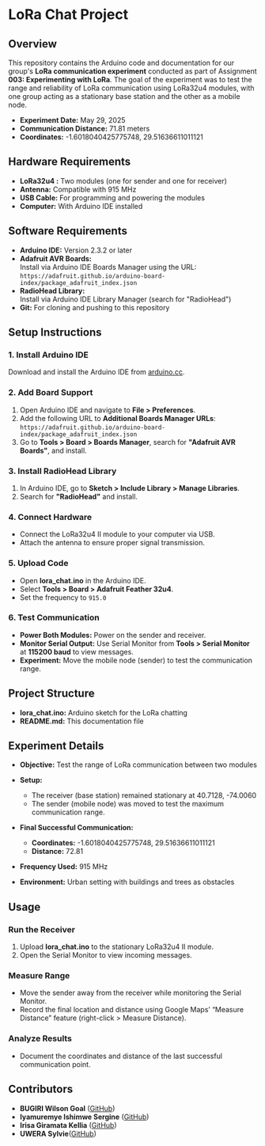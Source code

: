 # LoRa Chat Project

## Overview

This repository contains the Arduino code and documentation for our group's **LoRa communication experiment** conducted as part of Assignment **003: Experimenting with LoRa**. The goal of the experiment was to test the range and reliability of LoRa communication using LoRa32u4  modules, with one group acting as a stationary base station and the other as a mobile node.

- **Experiment Date:** May 29, 2025 
- **Communication Distance:** 71.81 meters
- **Coordinates:**  -1.6018040425775748, 29.51636611011121

## Hardware Requirements

- **LoRa32u4 :** Two modules (one for sender and one for receiver)
- **Antenna:** Compatible with 915 MHz
- **USB Cable:** For programming and powering the modules
- **Computer:** With Arduino IDE installed

## Software Requirements

- **Arduino IDE:** Version 2.3.2 or later
- **Adafruit AVR Boards:**  
  Install via Arduino IDE Boards Manager using the URL:  
  `https://adafruit.github.io/arduino-board-index/package_adafruit_index.json`
- **RadioHead Library:**  
  Install via Arduino IDE Library Manager (search for "RadioHead")
- **Git:** For cloning and pushing to this repository

## Setup Instructions

### 1. Install Arduino IDE

Download and install the Arduino IDE from [arduino.cc](https://www.arduino.cc).

### 2. Add Board Support

1. Open Arduino IDE and navigate to **File > Preferences**.
2. Add the following URL to **Additional Boards Manager URLs**:  
   `https://adafruit.github.io/arduino-board-index/package_adafruit_index.json`
3. Go to **Tools > Board > Boards Manager**, search for **"Adafruit AVR Boards"**, and install.

### 3. Install RadioHead Library

1. In Arduino IDE, go to **Sketch > Include Library > Manage Libraries**.
2. Search for **"RadioHead"** and install.

### 4. Connect Hardware

- Connect the LoRa32u4 II module to your computer via USB.
- Attach the antenna to ensure proper signal transmission.

### 5. Upload Code

- Open **lora_chat.ino**  in the Arduino IDE.
- Select **Tools > Board > Adafruit Feather 32u4**.
- Set the frequency to `915.0`

### 6. Test Communication

- **Power Both Modules:** Power on the sender and receiver.
- **Monitor Serial Output:** Use Serial Monitor from **Tools > Serial Monitor** at **115200 baud** to view messages.
- **Experiment:** Move the mobile node (sender) to test the communication range.

## Project Structure

- **lora_chat.ino:** Arduino sketch for the LoRa chatting
- **README.md:** This documentation file

## Experiment Details

- **Objective:** Test the range of LoRa communication between two modules
- **Setup:**  
  - The receiver (base station) remained stationary at 40.7128, -74.0060 
  - The sender (mobile node) was moved to test the maximum communication range.
- **Final Successful Communication:**  
  - **Coordinates:**  -1.6018040425775748, 29.51636611011121
  - **Distance:** 72.81

- **Frequency Used:** 915 MHz 
- **Environment:** Urban setting with buildings and trees as obstacles 

## Usage

### Run the Receiver

1. Upload **lora_chat.ino** to the stationary LoRa32u4 II module.
2. Open the Serial Monitor to view incoming messages.


### Measure Range

- Move the sender away from the receiver while monitoring the Serial Monitor.
- Record the final location and distance using Google Maps’ “Measure Distance” feature (right-click > Measure Distance).

### Analyze Results

- Document the coordinates and distance of the last successful communication point.

## Contributors
- **BUGIRI Wilson Goal** ([GitHub](https://github.com/goal651))
- **Iyamuremye Ishimwe Sergine** ([GitHub](https://github.com/Sergine-ops))
-  **Irisa Giramata Kellia** ([GitHub](https://github.com/irisakellia))
-  **UWERA Sylvie**([GitHub](https://github.com/u-sylvie))



